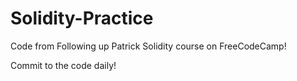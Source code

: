 # Solidity-Practice
Code from Following up Patrick Solidity course on FreeCodeCamp!

Commit to the code daily!

